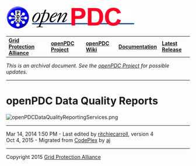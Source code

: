 [![The Open Source Phasor Data Concentrator](openPDC_Logo.png)](openPDC_Home.md "The Open Source Phasor Data Concentrator")

|   |   |   |   |   |
|---|---|---|---|---|
| **[Grid Protection Alliance](http://www.gridprotectionalliance.org "Grid Protection Alliance Home Page")** | **[openPDC Project](https://github.com/GridProtectionAlliance/openPDC "openPDC Project on GitHub")** | **[openPDC Wiki](https://github.com/GridProtectionAlliance/openPDC/wiki)** | **[Documentation](https://github.com/GridProtectionAlliance/openPDC/wiki/Documentation)** | **[Latest Release](https://github.com/GridProtectionAlliance/openPDC/releases "openPDC Releases Home Page")** |

*This is an archival document.  See the [openPDC Project](https://github.com/GridProtectionAlliance/openPDC "openPDC Project on GitHub") for possible updates.*

---

# openPDC Data Quality Reports

![openPDCDataQualityReportingServices.png](openPDC_Data_Quality_Reports.files/openPDCDataQualityReportingServices.png "openPDCDataQualityReportingServices.png")

---

Mar 14, 2014 1:50 PM - Last edited by [ritchiecarroll](https://github.com/ritchiecarroll), version 4  
Oct 4, 2015 - Migrated from [CodePlex](http://openpdc.codeplex.com/wikipage?title=openPDC%20Data%20Quality%20Reports) by [aj](https://github.com/ajstadlin)

---

Copyright 2015 [Grid Protection Alliance](http://www.gridprotectionalliance.org)